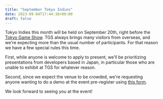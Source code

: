 ```yaml
---
title: "September Tokyo Indies"
date: 2023-09-04T17:44:38+09:00
draft: false
---
```


Tokyo Indies this month will be held on September 20th, right before the [Tokyo Game Show](https://tgs.nikkeibp.co.jp/tgs/2023/jp/). TGS always brings many visitors from overseas, and we're expecting more than the usual number of participants. For that reason we have a few special rules this time.

First, while anyone is welcome to apply to present, we'll be prioritizing presentations from developers based in Japan, in particular those who are unable to exhibit at TGS for whatever reason. 

Second, since we expect the venue to be crowded, we're requesting anyone wanting to do a demo at the event pre-register using [this form](https://docs.google.com/forms/d/e/1FAIpQLSc01_04OSS-2Ab9BqwRNLCFjunoAJg-ePWdkJlKG1Xy1WL5bg/viewform). 

We look forward to seeing you at the event!
